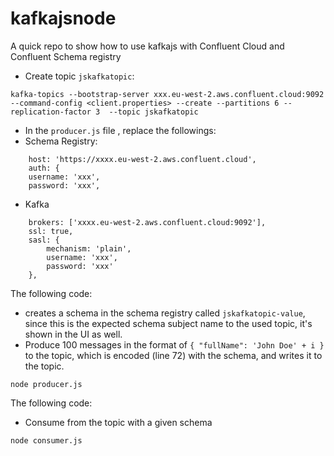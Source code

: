 # kafkajsnode


A quick repo to show how to use kafkajs with Confluent Cloud and Confluent Schema registry 



* Create topic `jskafkatopic`: 

```
kafka-topics --bootstrap-server xxx.eu-west-2.aws.confluent.cloud:9092 --command-config <client.properties> --create --partitions 6 --replication-factor 3  --topic jskafkatopic
```

* In the `producer.js` file , replace the followings:
 * Schema Registry:
```
    host: 'https://xxxx.eu-west-2.aws.confluent.cloud',
    auth: {
    username: 'xxx',
    password: 'xxx',
```

  * Kafka 
```
    brokers: ['xxxx.eu-west-2.aws.confluent.cloud:9092'],
    ssl: true,
    sasl: {
        mechanism: 'plain',
        username: 'xxx',
        password: 'xxx'
    },
```

The following code: 
* creates a schema in the schema registry called `jskafkatopic-value`, since this is the expected schema subject name to the used topic, it's shown in the UI as well.   
* Produce 100 messages in the format of `{ "fullName": 'John Doe' + i }` to the topic, which is encoded (line 72) with the schema, and writes it to the topic. 


```
node producer.js
```

The following code: 
* Consume from the topic with a given schema 

```
node consumer.js
```